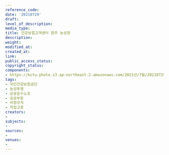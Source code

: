 ```yaml
---
reference_code: 
date: '20210729'
draft: 
level_of_description: 
media_type: 
title: 건강보험고객센터 원주 농성장
description: 
weight: 
modified_at: 
created_at: 
link: 
public_access_status: 
copyright_status: 
components:
- https://kctu-photo.s3.ap-northeast-2.amazonaws.com/2021년/7월/20210729-건강보험고객센터+원주+농성장_국민건강보험공단_농성투쟁_공공운수노조_공공부문_비정규직_직접고용/_DSC0619.jpg
tags:
- 국민건강보험공단
- 농성투쟁
- 공공운수노조
- 공공부문
- 비정규직
- 직접고용
creators:
- 
subjects:
- 
sources:
- 
venues:
- 
---
```

